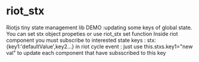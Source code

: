 # riot_stx
Riotjs tiny state management lib
DEMO :updating some keys of global state.
You can set stx object propeties
or use riot_stx set function
Inside riot component you must subscribe to
interested state keys :
stx:{key1:'defaultValue',key2...}
in riot cycle event : just use
this.stxs.key1="new val" to update each
component that have subsscribed to this key
